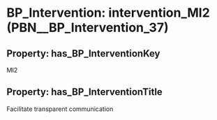 # BP_Intervention: __intervention_MI2__ (PBN__BP_Intervention_37)

## Property: has_BP_InterventionKey

MI2

## Property: has_BP_InterventionTitle

Facilitate transparent communication

